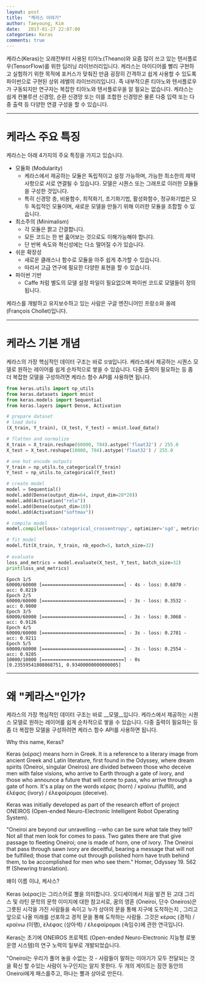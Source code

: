 ```yaml
---
layout: post
title:  "케라스 이야기"
author: Taeyoung, Kim
date:   2017-01-27 22:07:00
categories: Keras
comments: true
---
```

케라스(Keras)는 오래전부터 사용된 티아노(Theano)와 요즘 많이 쓰고 있는 텐서플로우(TensorFlow)를 위한 딥러닝 라이브러리입니다. 케라스는 아이디어를 빨리 구현하고 실험하기 위한 목적에 포커스가 맞춰진 만큼 굉장히 간격하고 쉽게 사용할 수 있도록 파이썬으로 구현된 상위 레벨의 라이브러리입니다. 즉 내부적으론 티아노와 텐서플로우가 구동되지만 연구자는 복잡한 티아노와 텐서플로우을 알 필요는 없습니다. 케라스는 쉽게 컨볼루션 신경망, 순환 신경망 또는 이를 조합한 신경망은 물론 다중 입력 또는 다중 출력 등 다양한 연결 구성을 할 수 있습니다. 

---
# 케라스 주요 특징

케라스는 아래 4가지의 주요 특징을 가지고 있습니다.

* 모듈화 (Modularity)
    * 케라스에서 제공하는 모듈은 독립적이고 설정 가능하며, 가능한 최소한의 제약사항으로 서로 연결될 수 있습니다. 모델은 시퀀스 또는 그래프로 이러한 모듈들을 구성한 것입니다.
    * 특히 신경망 층, 비용함수, 최적화기, 초기화기법, 활성화함수, 정규화기법은 모두 독립적인 모듈이며, 새로운 모델을 만들기 위해 이러한 모듈을 조합할 수 있습니다.
* 최소주의 (Minimalism)
    * 각 모듈은 짥고 간결합니다.
    * 모든 코드는 한 번 훏어보는 것으로도 이해가능해야 합니다.
    * 단 반복 속도와 혁신성에는 다소 떨어질 수가 있습니다. 
* 쉬운 확장성
    * 새로운 클래스나 함수로 모듈을 아주 쉽게 추가할 수 있습니다. 
    * 따라서 고급 연구에 필요한 다양한 표현을 할 수 있습니다. 
* 파이썬 기반
    * Caffe 처럼 별도의 모델 설정 파일이 필요없으며 파이썬 코드로 모델들이 정의됩니다.
    
케라스를 개발하고 유지보수하고 있는 사람은 구글 엔진니어인 프랑소와 쏠레(François Chollet)입니다.

---
# 케라스 기본 개념

케라스의 가장 핵심적인 데이터 구조는 바로 `모델`입니다. 케라스에서 제공하는 시퀀스 모델로 원하는 레이어를 쉽게 순차적으로 쌓을 수 있습니다. 다중 출력이 필요하는 등 좀 더 복잡한 모델을 구성하려면 케라스 함수 API를 사용하면 됩니다.


```python
from keras.utils import np_utils
from keras.datasets import mnist
from keras.models import Sequential
from keras.layers import Dense, Activation

# prepare dataset
# load data
(X_train, Y_train), (X_test, Y_test) = mnist.load_data()

# flatten and normalize
X_train = X_train.reshape(60000, 784).astype('float32') / 255.0
X_test = X_test.reshape(10000, 784).astype('float32') / 255.0

# one hot encode outputs
Y_train = np_utils.to_categorical(Y_train)
Y_test = np_utils.to_categorical(Y_test)

# create model
model = Sequential()
model.add(Dense(output_dim=64, input_dim=28*28))
model.add(Activation("relu"))
model.add(Dense(output_dim=10))
model.add(Activation("softmax"))

# compile model
model.compile(loss='categorical_crossentropy', optimizer='sgd', metrics=['accuracy'])

# fit model
model.fit(X_train, Y_train, nb_epoch=5, batch_size=32)
 
# evaluate
loss_and_metrics = model.evaluate(X_test, Y_test, batch_size=32)
print(loss_and_metrics)
```

    Epoch 1/5
    60000/60000 [==============================] - 4s - loss: 0.6870 - acc: 0.8219     
    Epoch 2/5
    60000/60000 [==============================] - 3s - loss: 0.3532 - acc: 0.9000     
    Epoch 3/5
    60000/60000 [==============================] - 3s - loss: 0.3068 - acc: 0.9126     
    Epoch 4/5
    60000/60000 [==============================] - 3s - loss: 0.2781 - acc: 0.9211     
    Epoch 5/5
    60000/60000 [==============================] - 3s - loss: 0.2554 - acc: 0.9285     
    10000/10000 [==============================] - 0s     
    [0.23559541808068751, 0.93400000000000005]


---
# 왜 "케라스"인가?

케라스의 가장 핵심적인 데이터 구조는 바로 __모델__입니다. 케라스에서 제공하는 시퀀스 모델로 원하는 레이어를 쉽게 순차적으로 쌓을 수 있습니다. 다중 출력이 필요하는 등 좀 더 복잡한 모델을 구성하려면 케라스 함수 API를 사용하면 됩니다.


Why this name, Keras?

Keras (κέρας) means horn in Greek. It is a reference to a literary image from ancient Greek and Latin literature, first found in the Odyssey, where dream spirits (Oneiroi, singular Oneiros) are divided between those who deceive men with false visions, who arrive to Earth through a gate of ivory, and those who announce a future that will come to pass, who arrive through a gate of horn. It's a play on the words κέρας (horn) / κραίνω (fulfill), and ἐλέφας (ivory) / ἐλεφαίρομαι (deceive).

Keras was initially developed as part of the research effort of project ONEIROS (Open-ended Neuro-Electronic Intelligent Robot Operating System).

"Oneiroi are beyond our unravelling --who can be sure what tale they tell? Not all that men look for comes to pass. Two gates there are that give passage to fleeting Oneiroi; one is made of horn, one of ivory. The Oneiroi that pass through sawn ivory are deceitful, bearing a message that will not be fulfilled; those that come out through polished horn have truth behind them, to be accomplished for men who see them." Homer, Odyssey 19. 562 ff (Shewring translation).

왜이 이름 이냐, 케사스?

Keras (κέρας)는 그리스어로 뿔을 의미합니다. 오디세이에서 처음 발견 된 고대 그리스 및 라틴 문학의 문학 이미지에 대한 참고서로, 꿈의 영혼 (Oneiroi, 단수 Oneiros)은 그릇된 시각을 가진 사람들을 속이고 누가 상아의 문을 통해 지구에 도착하는지 , 그리고 앞으로 나올 미래를 선포하고 경적 문을 통해 도착하는 사람들. 그것은 κέρας (경적) / κραίνω (이행), ἐλέφας (상아색) / ἐλεφαίρομαι (속임수)에 관한 연극입니다.

Keras는 초기에 ONEIROS 프로젝트 (Open-ended Neuro-Electronic 지능형 로봇 운영 시스템)의 연구 노력의 일부로 개발되었습니다.

"Oneiroi는 우리가 풀어 놓을 수없는 것 - 사람들이 말하는 이야기가 모두 전달되는 것을 확신 할 수있는 사람이 누구인지는 알지 못한다. 두 개의 게이트는 잠깐 동안의 Oneiroi에게 패스를주고, 하나는 뿔과 상아로 만든다.


```python

```
